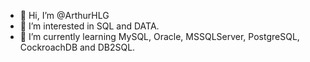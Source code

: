 - 👋 Hi, I’m @ArthurHLG
- 👀 I’m interested in SQL and DATA.
- 🌱 I’m currently learning MySQL, Oracle, MSSQLServer, PostgreSQL, CockroachDB and DB2SQL.
